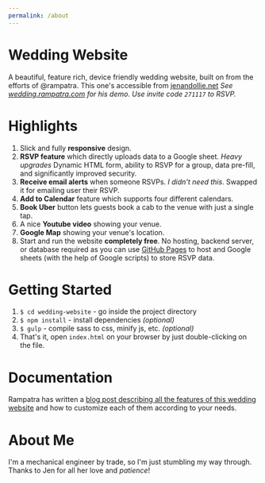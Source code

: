 ```yaml
---
permalink: /about
---
```


# Wedding Website
A beautiful, feature rich, device friendly wedding website, built on from the efforts of @rampatra.
This one's accessible from [jenandollie.net](https://jenandollie.net/)
_See [wedding.rampatra.com](http://wedding.rampatra.com/) for his demo. Use invite code `271117` to RSVP._

# Highlights
1. Slick and fully __responsive__ design.
2. __RSVP feature__ which directly uploads data to a Google sheet. *Heavy upgrades* Dynamic HTML form, ability to RSVP for a group, data pre-fill, and significantly improved security.
3. __Receive email alerts__ when someone RSVPs. *I didn't need this*. Swapped it for emailing user their RSVP.
4. __Add to Calendar__ feature which supports four different calendars.
5. __Book Uber__ button lets guests book a cab to the venue with just a single tap.
6. A nice __Youtube video__ showing your venue.
7. __Google Map__ showing your venue's location.
8. Start and run the website __completely free__. No hosting, backend server, or database required as you can use
   [GitHub Pages](https://pages.github.com/) to host and Google sheets (with the help of Google scripts) to store RSVP
   data.

# Getting Started
1. `$ cd wedding-website` - go inside the project directory
2. `$ npm install` - install dependencies _(optional)_
3. `$ gulp` - compile sass to css, minify js, etc. _(optional)_
4. That's it, open `index.html` on your browser by just double-clicking on the file.

# Documentation
Rampatra has written a
[blog post describing all the features of this wedding website](https://blog.rampatra.com/wedding-website) and how to
customize each of them according to your needs.

# About Me
I'm a mechanical engineer by trade, so I'm just stumbling my way through. Thanks to Jen for all her love and _patience_!
